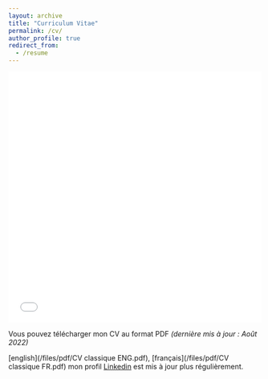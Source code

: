 ```yaml
---
layout: archive
title: "Curriculum Vitae"
permalink: /cv/
author_profile: true
redirect_from:
  - /resume
---
```


<iframe src="/files/pdf/CV classique ENG.pdf" width="100%" height="500" frameborder="no" border="0" marginwidth="0" marginheight="0"></iframe>

Vous pouvez télécharger mon CV au format PDF <I> (dernière mis à jour : Août 2022) </I>
 
[english](/files/pdf/CV classique ENG.pdf), [français](/files/pdf/CV classique FR.pdf) mon profil [Linkedin](http://www.linkedin.com/in/valentin-kilian-277777209/) est mis à jour plus régulièrement. 